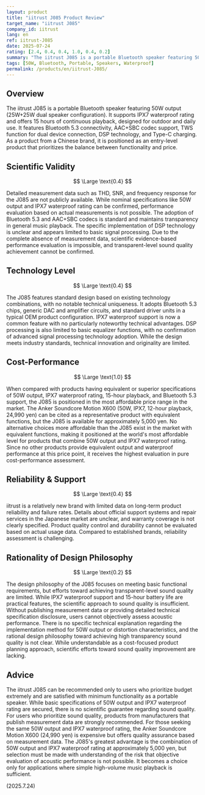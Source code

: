 ```yaml
---
layout: product
title: "iitrust J085 Product Review"
target_name: "iitrust J085"
company_id: iitrust
lang: en
ref: iitrust-J085
date: 2025-07-24
rating: [2.4, 0.4, 0.4, 1.0, 0.4, 0.2]
summary: "The iitrust J085 is a portable Bluetooth speaker featuring 50W output with IPX7 waterproof rating. While it offers a reasonable choice for budget-conscious users, technical advancement and detailed measurement data cannot be expected."
tags: [50W, Bluetooth, Portable, Speakers, Waterproof]
permalink: /products/en/iitrust-J085/
---
```

## Overview

The iitrust J085 is a portable Bluetooth speaker featuring 50W output (25W+25W dual speaker configuration). It supports IPX7 waterproof rating and offers 15 hours of continuous playback, designed for outdoor and daily use. It features Bluetooth 5.3 connectivity, AAC+SBC codec support, TWS function for dual device connection, DSP technology, and Type-C charging. As a product from a Chinese brand, it is positioned as an entry-level product that prioritizes the balance between functionality and price.

## Scientific Validity

$$ \Large \text{0.4} $$

Detailed measurement data such as THD, SNR, and frequency response for the J085 are not publicly available. While nominal specifications like 50W output and IPX7 waterproof rating can be confirmed, performance evaluation based on actual measurements is not possible. The adoption of Bluetooth 5.3 and AAC+SBC codecs is standard and maintains transparency in general music playback. The specific implementation of DSP technology is unclear and appears limited to basic signal processing. Due to the complete absence of measurement data, scientific evidence-based performance evaluation is impossible, and transparent-level sound quality achievement cannot be confirmed.

## Technology Level

$$ \Large \text{0.4} $$

The J085 features standard design based on existing technology combinations, with no notable technical uniqueness. It adopts Bluetooth 5.3 chips, generic DAC and amplifier circuits, and standard driver units in a typical OEM product configuration. IPX7 waterproof support is now a common feature with no particularly noteworthy technical advantages. DSP processing is also limited to basic equalizer functions, with no confirmation of advanced signal processing technology adoption. While the design meets industry standards, technical innovation and originality are limited.

## Cost-Performance

$$ \Large \text{1.0} $$

When compared with products having equivalent or superior specifications of 50W output, IPX7 waterproof rating, 15-hour playback, and Bluetooth 5.3 support, the J085 is positioned in the most affordable price range in the market. The Anker Soundcore Motion X600 (50W, IPX7, 12-hour playback, 24,990 yen) can be cited as a representative product with equivalent functions, but the J085 is available for approximately 5,000 yen. No alternative choices more affordable than the J085 exist in the market with equivalent functions, making it positioned at the world's most affordable level for products that combine 50W output and IPX7 waterproof rating. Since no other products provide equivalent output and waterproof performance at this price point, it receives the highest evaluation in pure cost-performance assessment.

## Reliability & Support

$$ \Large \text{0.4} $$

iitrust is a relatively new brand with limited data on long-term product reliability and failure rates. Details about official support systems and repair services in the Japanese market are unclear, and warranty coverage is not clearly specified. Product quality control and durability cannot be evaluated based on actual usage data. Compared to established brands, reliability assessment is challenging.

## Rationality of Design Philosophy

$$ \Large \text{0.2} $$

The design philosophy of the J085 focuses on meeting basic functional requirements, but efforts toward achieving transparent-level sound quality are limited. While IPX7 waterproof support and 15-hour battery life are practical features, the scientific approach to sound quality is insufficient. Without publishing measurement data or providing detailed technical specification disclosure, users cannot objectively assess acoustic performance. There is no specific technical explanation regarding the implementation method for 50W output or distortion characteristics, and the rational design philosophy toward achieving high transparency sound quality is not clear. While understandable as a cost-focused product planning approach, scientific efforts toward sound quality improvement are lacking.

## Advice

The iitrust J085 can be recommended only to users who prioritize budget extremely and are satisfied with minimum functionality as a portable speaker. While basic specifications of 50W output and IPX7 waterproof rating are secured, there is no scientific guarantee regarding sound quality. For users who prioritize sound quality, products from manufacturers that publish measurement data are strongly recommended. For those seeking the same 50W output and IPX7 waterproof rating, the Anker Soundcore Motion X600 (24,990 yen) is expensive but offers quality assurance based on measurement data. The J085's greatest advantage is the combination of 50W output and IPX7 waterproof rating at approximately 5,000 yen, but selection must be made with understanding of the risk that objective evaluation of acoustic performance is not possible. It becomes a choice only for applications where simple high-volume music playback is sufficient.

(2025.7.24)
